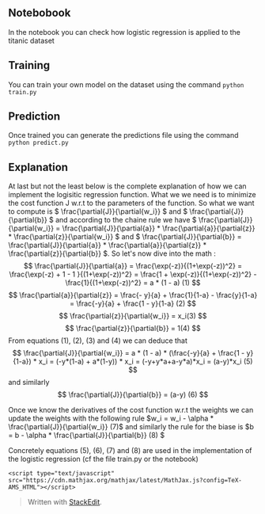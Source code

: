 Notebobook
-------------
In the notebook you can check how logistic regression is applied to the titanic dataset

Training
-------------
You can train your own model on the dataset using the command `python train.py`

Prediction
-------------
Once trained you can generate the predictions file using the command `python predict.py`

Explanation
-------------

At last but not the least below is the complete explanation of how we can implement the logisitic regression function. What we we need is to minimize the cost function J w.r.t to the parameters of the function.
So what we want to compute is $ \frac{\partial{J}}{\partial{w_i}} $ and $ \frac{\partial{J}}{\partial{b}} $ and according to the chaine rule we have $ \frac{\partial{J}}{\partial{w_i}}  = \frac{\partial{J}}{\partial{a}} * \frac{\partial{a}}{\partial{z}} * \frac{\partial{z}}{\partial{w_i}} $ and $ \frac{\partial{J}}{\partial{b}}  = \frac{\partial{J}}{\partial{a}} * \frac{\partial{a}}{\partial{z}} * \frac{\partial{z}}{\partial{b}} $. 
So let's now dive into the math :
$$
\frac{\partial{J}}{\partial{a}} = \frac{\exp(-z)}{(1+\exp(-z))^2} = \frac{\exp(-z) + 1 - 1 }{(1+\exp(-z))^2} = \frac{1 + \exp(-z)}{(1+\exp(-z))^2} - \frac{1}{(1+\exp(-z))^2} = a * (1 - a) (1)
$$
$$
\frac{\partial{a}}{\partial{z}} = \frac{- y}{a} +  \frac{1}{1-a} -  \frac{y}{1-a} = \frac{-y}{a} + \frac{1 - y}{1-a} (2)
$$
$$
\frac{\partial{z}}{\partial{w_i}} =  x_i(3)
$$
$$
\frac{\partial{z}}{\partial{b}} =  1(4)
$$
From equations (1), (2), (3) and (4) we can deduce that 
$$
\frac{\partial{J}}{\partial{w_i}} = a * (1 - a) * (\frac{-y}{a} + \frac{1 - y}{1-a}) * x_i = (-y*(1-a) + a*(1-y)) * x_i = (-y+y*a+a-y*a)*x_i = (a-y)*x_i (5)
$$
and similarly
$$
\frac{\partial{J}}{\partial{b}} =  (a-y) (6)
$$

Once we know the derivatives of the cost function w.r.t the weights we can update the weights with the following rule $w_i = w_i - \alpha * \frac{\partial{J}}{\partial{w_i}} (7)$ and similarly  the rule for the biase is $b = b - \alpha * \frac{\partial{J}}{\partial{b}} (8) $

Concretely equations (5), (6), (7) and (8) are used in the implementation of the logistic regression (cf the file train.py or the notebook)

```
<script type="text/javascript" src="https://cdn.mathjax.org/mathjax/latest/MathJax.js?config=TeX-AMS_HTML"></script>
```
> Written with [StackEdit](https://stackedit.io/).

